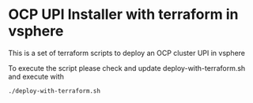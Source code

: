 # OCP UPI Installer with terraform in vsphere 

This is a set of terraform scripts to deploy an OCP cluster UPI in vsphere

To execute the script please check and update deploy-with-terraform.sh and execute with

```
./deploy-with-terraform.sh
```
